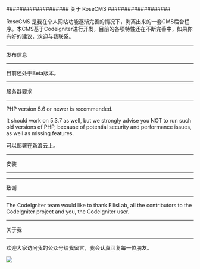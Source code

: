 ###################
关于 RoseCMS
###################

RoseCMS 是我在个人网站功能逐渐完善的情况下，剥离出来的一套CMS后台程序。本CMS基于Codeigniter进行开发，目前的各项特性还在不断完善中，如果你有好的建议，欢迎与我联系。

*******************
发布信息
*******************

目前还处于Beta版本。

*******************
服务器要求
*******************

PHP version 5.6 or newer is recommended.

It should work on 5.3.7 as well, but we strongly advise you NOT to run
such old versions of PHP, because of potential security and performance
issues, as well as missing features.

可以部署在新浪云上。

************
安装
************

***************
致谢
***************

The CodeIgniter team would like to thank EllisLab, all the
contributors to the CodeIgniter project and you, the CodeIgniter user.

***************
关于我
***************

欢迎大家访问我的公众号给我留言，我会认真回复每一位朋友。

![](http://www.edulinks.cn/static/default/image/sapublic.jpg)